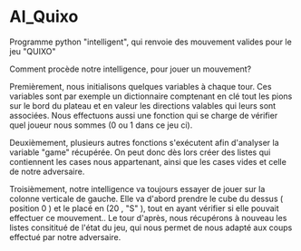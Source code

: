 # AI_Quixo
Programme python "intelligent", qui renvoie des mouvement valides pour le jeu "QUIXO" 

Comment procède notre intelligence, pour jouer un mouvement?

Premièrement, nous initialisons quelques variables à chaque tour. Ces variables sont par exemple un dictionnaire comptenant en clé tout les pions sur le bord du plateau et en valeur les directions valables qui leurs sont associées. Nous effectuons aussi une fonction qui se charge de vérifier quel joueur nous sommes (0 ou 1 dans ce jeu ci).

Deuxièmement, plusieurs autres fonctions s'exécutent afin d'analyser la variable "game" récupérée. On peut donc dès lors créer des listes qui contiennent les cases nous appartenant, ainsi que les cases vides et celle de notre adversaire.

Troisièmement, notre intelligence va toujours essayer de jouer sur la colonne verticale de gauche. Elle va d'abord prendre le cube du dessus ( position 0 ) et le placé en (20 , "S" ), tout en ayant vérifier si elle pouvait effectuer ce mouvement.. Le tour d'après, nous récupérons à nouveau les listes consititué  de l'état du jeu, qui nous permet de nous adapté aux coups effectué par notre adversaire. 
